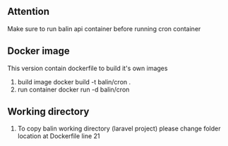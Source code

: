 ## Attention
Make sure to run balin api container before running cron container

## Docker image
This version contain dockerfile to build it's own images

1. build image 
	docker build -t balin/cron .
2. run container 
	docker run -d balin/cron 

## Working directory
1. To copy balin working directory (laravel project) please change folder location at Dockerfile line 21